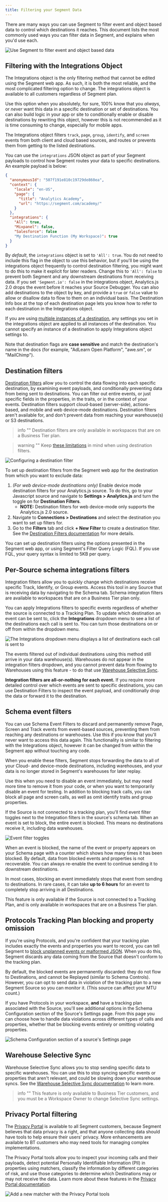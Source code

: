```yaml
---
title: Filtering your Segment Data
---
```


There are many ways you can use Segment to filter event and object based data to control which destinations it reaches. This document lists the most commonly used ways you can filter data in Segment, and explains when you'd use each.

![Use Segment to filter event and object based data](/docs/images/segment-diagram.png)


## Filtering with the Integrations Object

The Integrations object is the only filtering method that cannot be edited using the Segment web app. As such, it is both the most reliable, and the most complicated filtering option to change. The integrations object is available to all customers regardless of Segment plan.

Use this option when you absolutely, for sure, 100% know that you *always*, or *never* want this data in a specific destination or set of destinations. You can also build logic in your app or site to conditionally enable or disable destinations by rewriting this object, however this is not recommended as it is time consuming to change, especially for mobile apps.

The Integrations object filters `track`, `page`, `group`, `identify`, and `screen` events from both client and cloud based sources, and routes or prevents them from getting to the listed destinations. 

You can use the `integrations` JSON object as part of your Segment payloads to control how Segment routes your data to specific destinations. An example payload is below:

```json
{
  "anonymousId": "507f191e810c19729de860ea",
  "context": {
    "locale": "en-US",
    "page": {
      "title": "Analytics Academy",
      "url": "https://segment.com/academy/"
    }
  },
  "integrations": {
    "All": true,
    "Mixpanel": false,
    "Salesforce": false
    "My Destination Function (My Workspace)": true
  }
}
```

By *default*, the `integrations` object is set to `'All': true`. You do not need to include this flag in the object to use this behavior, but if you'll be using the integrations object frequently to control destination filtering, you might want to do this to make it explicit for later readers. Change this to `'All': false` to prevent both Segment and any downstream destinations from receiving data. If you set `'Segment.io': false` in the integrations object, Analytics.js 2.0 drops the event before it reaches your Source Debugger. You can also add destinations to the object by key, and provide a `true` or `false` value to allow or disallow data to flow to them on an individual basis. The Destination Info box at the top of each destination page lets you know how to refer to each destination in the Integrations object. 

If you are using [multiple instances of a destination](/docs/connections/destinations/add-destination/#connecting-one-source-to-multiple-instances-of-a-destination), any settings you set in the integrations object are applied to all instances of the destination. You cannot specify an instance of a destination to apply Integrations object settings to. 

Note that destination flags are **case sensitive** and match the destination's name in the docs (for example, "AdLearn Open Platform", "awe.sm", or "MailChimp").


## Destination filters

[Destination filters](https://segment.com/docs/connections/destinations/destination-filters/) allow you to control the data flowing into each specific destination, by examining event payloads, and conditionally preventing data from being sent to destinations. You can filter out entire events, or just specific fields in the properties, in the traits, or in the context of your events. Destination filters support cloud-based (server-side), actions-based, and mobile and web device-mode destinations.  Destination filters aren't available for, and don't prevent data from reaching your warehouse(s) or S3 destinations.

> info ""
> Destination filters are only available in workspaces that are on a Business Tier plan.
<!-- >
> Destination filters for mobile device-mode destinations are in beta and only supports [Swift](/docs/connections/sources/catalog/libraries/mobile/swift-ios#destination-filters), [Kotlin (Android)](/docs/connections/sources/catalog/libraries/mobile/kotlin-android/#destination-filters), and [React Native 2.0](/docs/connections/sources/catalog/libraries/mobile/react-native/#destination-filters) libraries. -->

> warning ""
> Keep [these limitations](/docs/connections/destinations/destination-filters/#limitations) in mind when using destination filters.

![Configuring a destination filter](images/destination-filter-create.png)

To set up destination filters from the Segment web app for the destination from which you want to exclude data:
1. *(For web device-mode destinations only)* Enable device mode destination filters for your Analytics.js source. To do this, go to your Javascript source and navigate to **Settings > Analytics.js** and turn the toggle on for **Destination Filters**.
    * **NOTE:** Destination filters for web device-mode only supports the Analytics.js 2.0 source.
2. Navigate to **Connections > Destinations** and select the destination you want to set up filters for.
3. Go to the **Filters** tab and click **+ New Filter** to create a destination filter.
See the [Destination Filters documentation](/docs/connections/destinations/destination-filters/) for more details.

You can set up destination filters using the options presented in the Segment web app, or using Segment's Filter Query Logic (FQL). If you use FQL, your query syntax is limited to 5KB per query.

## Per-Source schema integrations filters

Integration filters allow you to quickly change which destinations receive specific Track, Identify, or Group events. Access this tool in any Source that is receiving data by navigating to the Schema tab. Schema integration filters are available to workspaces that are on a Business Tier plan only.

You can apply Integrations filters to specific events regardless of whether the source is connected to a Tracking Plan. To update which destination an event can be sent to, click the **Integrations** dropdown menu to see a list of the destinations each call is sent to. You can turn those destinations on or off from within the dropdown menu.

![The Integrations dropdown menu displays a list of destinations each call is sent to](images/schema-integration-filters.png)

The events filtered out of individual destinations using this method still arrive in your data warehouse(s). Warehouses do not appear in the integration filters dropdown, and you cannot prevent data from flowing to Warehouses using this feature - to do that use [Warehouse Selective Sync](#warehouse-selective-sync).

**Integration filters are all-or-nothing for each event.** If you require more detailed control over which events are sent to specific destinations, you can use Destination Filters to inspect the event payload, and conditionally drop the data or forward it to the destination.

## Schema event filters

You can use Schema Event Filters to discard and permanently remove Page, Screen and Track events from event-based sources, preventing them from reaching any destinations or warehouses. Use this if you know that you'll never want to access this data again. This functionality is similar to filtering with the Integrations object, however it can be changed from within the Segment app without touching any code.

When you enable these filters, Segment stops forwarding the data to all of your Cloud- and device-mode destinations, including warehouses, and your data is no longer stored in Segment's warehouses for later replay.

Use this when you need to disable an event immediately, but may need more time to remove it from your code, or when you want to temporarily disable an event for testing. In addition to blocking track calls, you can block all page and screen calls, as well as omit identify traits and group properties.

If the Source is not connected to a tracking plan, you'll find event filter toggles next to the Integration filters in the source's schema tab. When an event is set to block, the entire event is blocked. This means no destinations receive it, including data warehouses.

![Event filter toggles](images/schema-event-filters.png)

When an event is blocked, the name of the event or property appears on your Schema page with a counter which shows how many times it has been blocked. By default, data from blocked events and properties is not recoverable. You can always re-enable the event to continue sending it to downstream destinations.

In most cases, blocking an event immediately stops that event from sending to destinations. In rare cases, it can take **up to 6 hours** for an event to completely stop arriving in all Destinations.

This feature is only available if the Source is not connected to a Tracking Plan, and is only available in workspaces that are on a Business Tier plan.


## Protocols Tracking Plan blocking and property omission

If you're using Protocols, and you're confident that your tracking plan includes exactly the events and properties you want to record, you can tell Segment to [block unplanned events or malformed JSON](/docs/protocols/enforce/schema-configuration/). When you do this, Segment discards any data coming from the Source that doesn't conform to the tracking plan.

By default, the blocked events are permanently discarded: they do not flow to Destinations, and cannot be Replayed (similar to Schema Controls). However, you can opt to send data in violation of the tracking plan to a new Segment Source so you can monitor it. (This source can affect your MTU count.)

If you have Protocols in your workspace, **and** have a tracking plan associated with the Source, you'll see additional options in the Schema Configuration section of the Source's Settings page. From this page you can choose how to handle data violations across different types of calls and properties, whether that be blocking events entirely or omitting violating properties.

![Schema Configuration section of a source's Settings page](images/protocols-unplanned.png)


## Warehouse Selective Sync

Warehouse Selective Sync allows you to stop sending specific data to specific warehouses. You can use this to stop syncing specific events or properties that aren't relevant, and could be slowing down your warehouse syncs. See the [Warehouse Selective Sync documentation](/docs/connections/storage/warehouses/warehouse-syncs/#warehouse-selective-sync) to learn more.

> info ""
> This feature is only available to Business Tier customers, and you must be a Workspace Owner to change Selective Sync settings.

## Privacy Portal filtering

The [Privacy Portal](/docs/privacy/portal/) is available to all Segment customers, because Segment believes that data privacy is a right, and that anyone collecting data should have tools to help ensure their users' privacy. More enhancements are available to BT customers who may need tools for managing complex implementations.

The Privacy Portal tools allow you to inspect your incoming calls and their payloads, detect potential Personally Identifiable Information (PII) in properties using matchers, classify the information by different categories of risk, and use those categories to determine which Destinations may or may not receive the data. Learn more about these features in the [Privacy Portal documentation](/docs/privacy/portal/).

![Add a new matcher with the Privacy Portal tools](/docs/privacy/images/privacy-add-new-matcher.gif)
